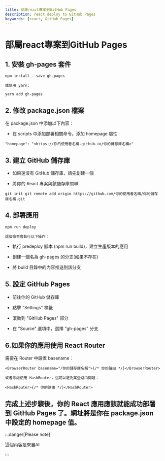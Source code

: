 ```yaml
---
title: 部屬react專案到GitHub Pages
description: react deploy to GitHub Pages
keywords: [react, GitHub Pages]
---
```


# 部屬react專案到GitHub Pages

## 1\. **安裝 gh-pages 套件**

```
npm install --save gh-pages
```

    或使用 yarn:

```
yarn add gh-pages
```

## 2\. **修改 package.json 檔案** 
在 package.json 中添加以下內容：

- 在 scripts 中添加部署相關命令，添加 homepage 屬性

```
"homepage": "<https://你的使用者名稱.github.io/你的儲存庫名稱>"
```

## 3\. **建立 GitHub 儲存庫**

- 如果還沒有 GitHub 儲存庫，請先創建一個

- 將你的 React 專案與該儲存庫關聯

```
git init git remote add origin https://github.com/你的使用者名稱/你的儲存庫名稱.git
```

## 4\. **部署應用**

```
npm run deploy
```

    這個命令會執行以下操作：

- 執行 predeploy 腳本 (npm run build)，建立生產版本的應用

- 創建一個名為 gh-pages 的分支(如果不存在)

- 將 build 目錄中的內容推送到該分支

## 5\. **設定 GitHub Pages**

- 前往你的 GitHub 儲存庫

- 點擊 "Settings" 標籤

- 滾動到 "GitHub Pages" 部分

- 在 "Source" 選項中，選擇 "gh-pages" 分支

## 6\.如果你的應用使用 React Router

需要在 Router 中設置 basename：

```
<BrowserRouter basename="/你的儲存庫名稱">{/* 你的路由 */}</BrowserRouter>
```

    或者考慮使用 HashRouter，這可以避免某些路由問題：

```
<HashRouter>{/* 你的路由 */}</HashRouter>
```

完成上述步驟後，你的 React 應用應該就能成功部署到 GitHub Pages 了。網址將是你在 package.json 中設定的 homepage 值。
---

:::danger[Please note]

這個內容是來自AI


:::